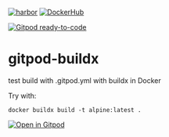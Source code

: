 [![harbor](https://github.com/tyson-swetnam/buildx-gitpod/actions/workflows/harbor.yml/badge.svg)](https://github.com/tyson-swetnam/buildx-gitpod/actions/workflows/harbor.yml) [![DockerHub](https://github.com/tyson-swetnam/buildx-gitpod/actions/workflows/dockerhub.yml/badge.svg)](https://github.com/tyson-swetnam/buildx-gitpod/actions/workflows/dockerhub.yml)


[![Gitpod ready-to-code](https://img.shields.io/badge/Gitpod-ready--to--code-908a85?logo=gitpod)](https://gitpod.io/#https://github.com/tyson-swetnam/buildx-gitpod)


# gitpod-buildx

test build with .gitpod.yml with buildx in Docker

Try with:

```
docker buildx build -t alpine:latest .
```


[![Open in Gitpod](https://gitpod.io/button/open-in-gitpod.svg)](https://gitpod.io/#https://github.com/tyson-swetnam/buildx-gitpod)
